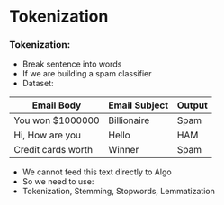 # Tokenization

### Tokenization:

* Break sentence into words
* If we are building a spam classifier
* Dataset:

| Email Body         | Email Subject | Output |
| ------------------ | ------------- | ------ |
| You won $1000000   | Billionaire   | Spam   |
| Hi, How are you    | Hello         | HAM    |
| Credit cards worth | Winner        | Spam   |

* We cannot feed this text directly to Algo
* So we need to use:
* Tokenization, Stemming, Stopwords, Lemmatization

